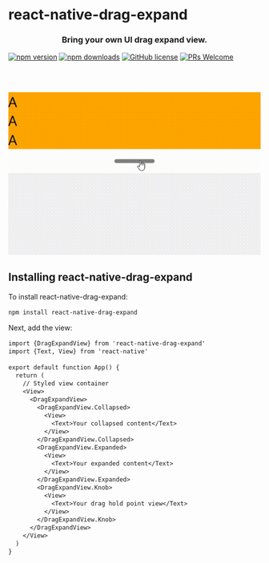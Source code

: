 # react-native-drag-expand

<h3 align="center">
  Bring your own UI drag expand view.
</h3>

[![npm version](https://badge.fury.io/js/react-native-drag-expand.svg)][npm]
[![npm downloads](https://img.shields.io/npm/dw/react-native-drag-expand?logo=npm&label=NPM%20downloads&cacheSeconds=3600)][npm]
[![GitHub license](https://img.shields.io/github/license/sjwall/react-native-drag-expand)][license]
[![PRs Welcome](https://img.shields.io/badge/PRs-welcome-brightgreen.svg?style=flat)][pr]

<br />
<br />

![Demo](./demo.gif)

## Installing react-native-drag-expand

To install react-native-drag-expand:

```bash
npm install react-native-drag-expand
```

Next, add the view:

```tsx
import {DragExpandView} from 'react-native-drag-expand'
import {Text, View} from 'react-native'

export default function App() {
  return (
    // Styled view container
    <View>
      <DragExpandView>
        <DragExpandView.Collapsed>
          <View>
            <Text>Your collapsed content</Text>
          </View>
        </DragExpandView.Collapsed>
        <DragExpandView.Expanded>
          <View>
            <Text>Your expanded content</Text>
          </View>
        </DragExpandView.Expanded>
        <DragExpandView.Knob>
          <View>
            <Text>Your drag hold point view</Text>
          </View>
        </DragExpandView.Knob>
      </DragExpandView>
    </View>
  )
}
```

<!-- Definitions -->

[license]: https://github.com/sjwall/react-native-drag-expand/blob/main/LICENSE

[npm]: https://www.npmjs.com/package/react-native-drag-expand

[pr]: http://makeapullrequest.com
